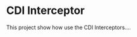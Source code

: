 CDI Interceptor
=====================================

This project show how use the CDI Interceptors....
 
 
